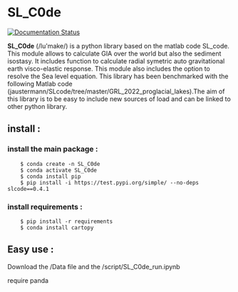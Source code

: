 # SL_C0de

[![Documentation Status](https://readthedocs.org/projects/py-sl-c0de/badge/?version=latest)](https://py-sl-c0de.readthedocs.io/en/latest/?badge=latest)

**SL_C0de** (/lu'make/) is a python library based on the matlab code SL_code. This module allows to calculate GIA over the world but also the sediment isostasy. It includes function to calculate radial symetric auto gravitational earth visco-elastic response. This module also includes the option to resolve the Sea level equation. This library has been benchmarked with the following Matlab code (jaustermann/SLcode/tree/master/GRL_2022_proglacial_lakes).The aim of this library is to be easy to include new sources of load and can be linked to other python library.

## install : 

### install the main package : 

```
    $ conda create -n SL_C0de 
    $ conda activate SL_C0de
    $ conda install pip      
    $ pip install -i https://test.pypi.org/simple/ --no-deps slcode==0.4.1
```

### install requirements : 

```
    $ pip install -r requirements
    $ conda install cartopy
```

## Easy use : 

Download the /Data file and the /script/SL_C0de_run.ipynb

require panda
